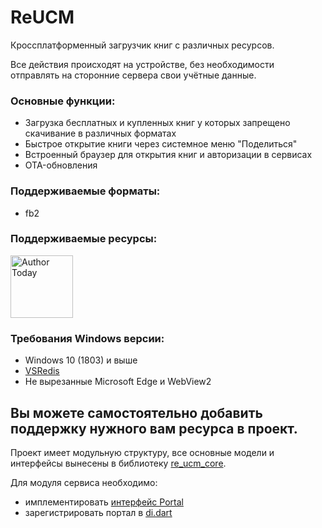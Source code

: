 # ReUCM

Кроссплатформенный загрузчик книг с различных ресурсов.

Все действия происходят на устройстве, без необходимости отправлять на сторонние сервера свои учётные данные.

### Основные функции:
* Загрузка бесплатных и купленных книг у которых запрещено скачивание в различных форматах
* Быстрое открытие книги через системное меню "Поделиться"
* Встроенный браузер для открытия книг и авторизации в сервисах
* OTA-обновления

### Поддерживаемые форматы:
 * fb2

### Поддерживаемые ресурсы:
<div style="display: flex; overflow-x: auto;">
  <a href="https://author.today" target="_blank">
        <img src="https://github.com/user-attachments/assets/baf5e03e-c58d-4df3-99d5-a1252e25b1b5" alt="Author Today" width="100" >
  </a>
</div>

### Требования Windows версии:
* Windows 10 (1803) и выше
* [VSRedis](https://learn.microsoft.com/en-us/cpp/windows/latest-supported-vc-redist?view=msvc-170)
* Не вырезанные Microsoft Edge и WebView2 

 
 ## Вы можете самостоятельно добавить поддержку нужного вам ресурса в проект.

 Проект имеет модульную структуру, все основные модели и интерфейсы вынесены в библиотеку [re_ucm_core](https://github.com/BooksFine/re_ucm_core).

 Для модуля сервиса необходимо:
 * имплементировать [интерфейс Portal](https://github.com/BooksFine/re_ucm_core/blob/main/lib/models/portal/portal.dart)
 * зарегистрировать портал в [di.dart](https://github.com/BooksFine/re_ucm/blob/main/lib/core/di.dart)